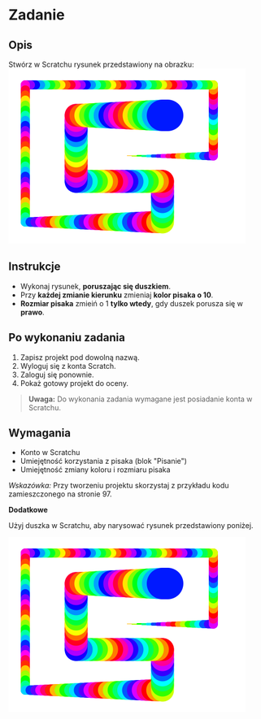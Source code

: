  # Zadanie

## Opis
Stwórz w Scratchu rysunek przedstawiony na obrazku:  
<img src="tunel.png" >

## Instrukcje

- Wykonaj rysunek, **poruszając się duszkiem**.
- Przy **każdej zmianie kierunku** zmieniaj **kolor pisaka o 10**.
- **Rozmiar pisaka** zmieiń o 1 **tylko wtedy**, gdy duszek porusza się w **prawo**.

## Po wykonaniu zadania

1. Zapisz projekt pod dowolną nazwą.
2. Wyloguj się z konta Scratch.
3. Zaloguj się ponownie.
4. Pokaż gotowy projekt do oceny.

> **Uwaga:** Do wykonania zadania wymagane jest posiadanie konta w Scratchu.

## Wymagania

- Konto w Scratchu
- Umiejętność korzystania z pisaka (blok "Pisanie")
- Umiejętność zmiany koloru i rozmiaru pisaka


*Wskazówka:* Przy tworzeniu projektu skorzystaj z przykładu kodu zamieszczonego na stronie 97.

**Dodatkowe**

Użyj duszka w Scratchu, aby narysować rysunek przedstawiony poniżej.

<img src="tunel.png" >